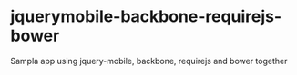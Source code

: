 jquerymobile-backbone-requirejs-bower
=====================================

Sampla app using jquery-mobile, backbone, requirejs and bower together
